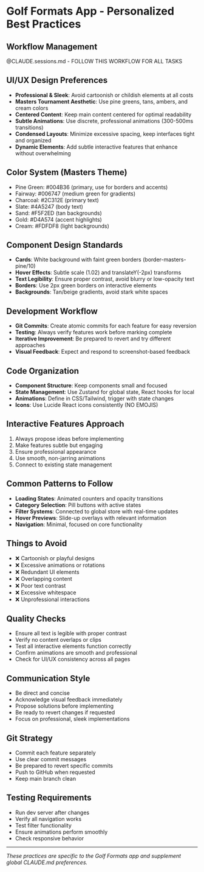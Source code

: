 # Golf Formats App - Personalized Best Practices

## Workflow Management
@CLAUDE.sessions.md - FOLLOW THIS WORKFLOW FOR ALL TASKS

## UI/UX Design Preferences
- **Professional & Sleek**: Avoid cartoonish or childish elements at all costs
- **Masters Tournament Aesthetic**: Use pine greens, tans, ambers, and cream colors
- **Centered Content**: Keep main content centered for optimal readability
- **Subtle Animations**: Use discrete, professional animations (300-500ms transitions)
- **Condensed Layouts**: Minimize excessive spacing, keep interfaces tight and organized
- **Dynamic Elements**: Add subtle interactive features that enhance without overwhelming

## Color System (Masters Theme)
- Pine Green: #004B36 (primary, use for borders and accents)
- Fairway: #006747 (medium green for gradients)
- Charcoal: #2C312E (primary text)
- Slate: #4A5247 (body text)
- Sand: #F5F2ED (tan backgrounds)
- Gold: #D4A574 (accent highlights)
- Cream: #FDFDF8 (light backgrounds)

## Component Design Standards
- **Cards**: White background with faint green borders (border-masters-pine/10)
- **Hover Effects**: Subtle scale (1.02) and translateY(-2px) transforms
- **Text Legibility**: Ensure proper contrast, avoid blurry or low-opacity text
- **Borders**: Use 2px green borders on interactive elements
- **Backgrounds**: Tan/beige gradients, avoid stark white spaces

## Development Workflow
- **Git Commits**: Create atomic commits for each feature for easy reversion
- **Testing**: Always verify features work before marking complete
- **Iterative Improvement**: Be prepared to revert and try different approaches
- **Visual Feedback**: Expect and respond to screenshot-based feedback

## Code Organization
- **Component Structure**: Keep components small and focused
- **State Management**: Use Zustand for global state, React hooks for local
- **Animations**: Define in CSS/Tailwind, trigger with state changes
- **Icons**: Use Lucide React icons consistently (NO EMOJIS)

## Interactive Features Approach
1. Always propose ideas before implementing
2. Make features subtle but engaging
3. Ensure professional appearance
4. Use smooth, non-jarring animations
5. Connect to existing state management

## Common Patterns to Follow
- **Loading States**: Animated counters and opacity transitions
- **Category Selection**: Pill buttons with active states
- **Filter Systems**: Connected to global store with real-time updates
- **Hover Previews**: Slide-up overlays with relevant information
- **Navigation**: Minimal, focused on core functionality

## Things to Avoid
- ❌ Cartoonish or playful designs
- ❌ Excessive animations or rotations
- ❌ Redundant UI elements
- ❌ Overlapping content
- ❌ Poor text contrast
- ❌ Excessive whitespace
- ❌ Unprofessional interactions

## Quality Checks
- Ensure all text is legible with proper contrast
- Verify no content overlaps or clips
- Test all interactive elements function correctly
- Confirm animations are smooth and professional
- Check for UI/UX consistency across all pages

## Communication Style
- Be direct and concise
- Acknowledge visual feedback immediately
- Propose solutions before implementing
- Be ready to revert changes if requested
- Focus on professional, sleek implementations

## Git Strategy
- Commit each feature separately
- Use clear commit messages
- Be prepared to revert specific commits
- Push to GitHub when requested
- Keep main branch clean

## Testing Requirements
- Run dev server after changes
- Verify all navigation works
- Test filter functionality
- Ensure animations perform smoothly
- Check responsive behavior

---
*These practices are specific to the Golf Formats app and supplement global CLAUDE.md preferences.*